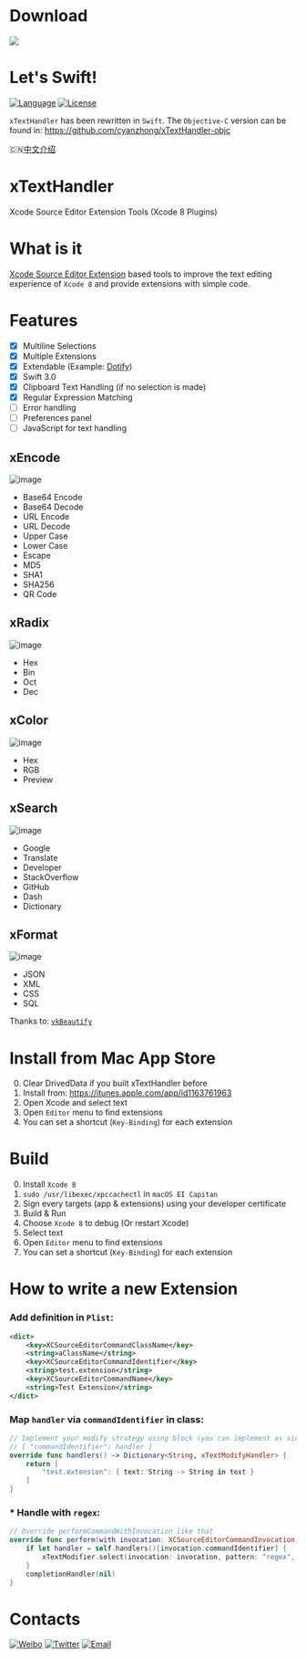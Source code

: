 # Download
<a href="https://itunes.apple.com/app/id1163761963">![](https://raw.githubusercontent.com/cyanzhong/xTextHandler/master/mas.svg)</a>

# Let's Swift!
[![Language](https://img.shields.io/badge/language-Swift%203.0-orange.svg)](https://swift.org/)
[![License](https://img.shields.io/badge/license-MIT-blue.svg)](https://github.com/cyanzhong/xTextHandler/blob/master/LICENSE)

`xTextHandler` has been rewritten in `Swift`. The `Objective-C` version can be found in: https://github.com/cyanzhong/xTextHandler-objc

🇨🇳[中文介绍](https://github.com/cyanzhong/xTextHandler/blob/master/README_CN.md)

# xTextHandler
Xcode Source Editor Extension Tools (Xcode 8 Plugins)

# What is it
[Xcode Source Editor Extension](https://developer.apple.com/videos/play/wwdc2016/414/) based tools to improve the text editing experience of `Xcode 8` and provide extensions with simple code.

# Features
- [x] Multiline Selections
- [x] Multiple Extensions
- [x] Extendable (Example: [Dotify](https://github.com/cyanzhong/Dotify))
- [x] Swift 3.0
- [x] Clipboard Text Handling (if no selection is made)
- [x] Regular Expression Matching
- [ ] Error handling
- [ ] Preferences panel
- [ ] JavaScript for text handling

## xEncode
![image](https://raw.githubusercontent.com/cyanzhong/xTextHandler/master/GIFs/xEncode.gif)
- Base64 Encode
- Base64 Decode
- URL Encode
- URL Decode
- Upper Case
- Lower Case
- Escape
- MD5
- SHA1
- SHA256
- QR Code

## xRadix
![image](https://raw.githubusercontent.com/cyanzhong/xTextHandler/master/GIFs/xRadix.gif)
- Hex
- Bin
- Oct
- Dec

## xColor
![image](https://raw.githubusercontent.com/cyanzhong/xTextHandler/master/GIFs/xColor.gif)
- Hex
- RGB
- Preview

## xSearch
![image](https://raw.githubusercontent.com/cyanzhong/xTextHandler/master/GIFs/xSearch.gif)
- Google
- Translate
- Developer
- StackOverflow
- GitHub
- Dash
- Dictionary

## xFormat
![image](https://raw.githubusercontent.com/cyanzhong/xTextHandler/master/GIFs/xFormat.gif)
- JSON
- XML
- CSS
- SQL

Thanks to: [`vkBeautify`](https://github.com/vkiryukhin/vkBeautify)

# Install from Mac App Store
0. Clear DrivedData if you built xTextHandler before
1. Install from: https://itunes.apple.com/app/id1163761963
2. Open Xcode and select text
3. Open `Editor` menu to find extensions
4. You can set a shortcut (`Key-Binding`) for each extension

# Build
0. Install `Xcode 8`
1. `sudo /usr/libexec/xpccachectl` in `macOS EI Capitan`
2. Sign every targets (app & extensions) using your developer certificate
3. Build & Run
4. Choose `Xcode 8` to debug (Or restart Xcode)
5. Select text
6. Open `Editor` menu to find extensions
7. You can set a shortcut (`Key-Binding`) for each extension

# How to write a new Extension
### Add definition in `Plist`:
```xml
<dict>
    <key>XCSourceEditorCommandClassName</key>
    <string>aClassName</string>
    <key>XCSourceEditorCommandIdentifier</key>
    <string>test.extension</string>
    <key>XCSourceEditorCommandName</key>
    <string>Test Extension</string>
</dict>
```
### Map `handler` via `commandIdentifier` in class:
```swift
// Implement your modify strategy using block (you can implement as singleton dict)
// [ "commandIdentifier": handler ]
override func handlers() -> Dictionary<String, xTextModifyHandler> {
    return [
        "test.extension": { text: String -> String in text }
    ]
}
```
### * Handle with `regex`:
```swift
// Override performCommandWithInvocation like that
override func perform(with invocation: XCSourceEditorCommandInvocation, completionHandler: (NSError?) -> Void) {
    if let handler = self.handlers()[invocation.commandIdentifier] {
        xTextModifier.select(invocation: invocation, pattern: "regex", handler: handler)
    }
    completionHandler(nil)
}
```

# Contacts
[![Weibo](https://img.shields.io/badge/weibo-%20@StackOverflowError%20-red.svg)](http://weibo.com/0x00eeee/)
[![Twitter](https://img.shields.io/badge/twitter-@cyanapps-green.svg)](https://twitter.com/cyanapps)
[![Email](https://img.shields.io/badge/email-log.e@qq.com-blue.svg)](mailto:log.e@qq.com)
